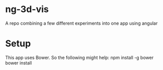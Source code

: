 # ng-3d-vis
A repo combining a few different experiments into one app using angular

# Setup
This app uses Bower.  So the following might help:
  npm install -g bower
  bower install

